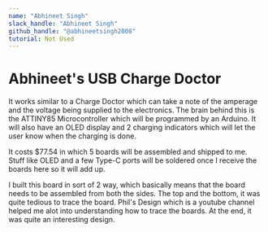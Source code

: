 ```yaml
---
name: "Abhineet Singh"
slack_handle: "Abhineet Singh"
github_handle: "@abhineetsingh2008"
tutorial: Not Used
---
```


# Abhineet's USB Charge Doctor

It works similar to a Charge Doctor which can take a note of the amperage and the voltage being supplied to the electronics. The brain behind this is the ATTINY85 Microcontroller which will be programmed by an Arduino. It will also have an OLED display and 2 charging indicators which will let the user know when the charging is done.

It costs $77.54 in which 5 boards will be assembled and shipped to me. Stuff like OLED and a few Type-C ports will be soldered once I receive the boards here so it will add up.

I built this board in sort of 2 way, which basically means that the board needs to be assembled from both the sides. The top and the bottom, it was quite tedious to trace the board. Phil's Design which is a youtube channel helped me alot into understanding how to trace the boards. At the end, it was quite an interesting design.